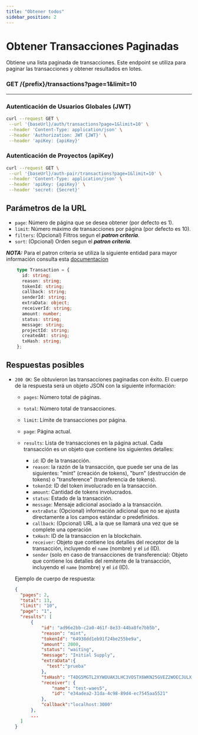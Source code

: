 ```yaml
---
title: "Obtener todos"
sidebar_position: 2
---
```


# Obtener Transacciones Paginadas

Obtiene una lista paginada de transacciones. Este endpoint se utiliza para paginar las transacciones y obtener resultados en lotes.

### <span>GET</span> /{prefix}/transactions?page=1&limit=10

---

### Autenticación de Usuarios Globales (JWT)

```bash
curl --request GET \
 --url '{baseUrl}/auth/transactions?page=1&limit=10' \
 --header 'Content-Type: application/json' \
 --header 'Authorization: JWT {JWT}' \
 --header 'apiKey: {apiKey}'
```

### Autenticación de Proyectos (apiKey)

```bash
curl --request GET \
 --url '{baseUrl}/auth-pair/transactions?page=1&limit=10' \
 --header 'Content-Type: application/json' \
 --header 'apiKey: {apiKey}' \
 --header 'secret: {Secret}'
```

## Parámetros de la URL

- `page`: Número de página que se desea obtener (por defecto es 1).
- `limit`: Número máximo de transacciones por página (por defecto es 10).
- `filters`: (Opcional) Filtros segun el **_patron criteria_**.
- `sort`: (Opcional) Orden segun el **_patron criteria_**.

**_NOTA:_** Para el patron criteria se utiliza la siguiente entidad para mayor información consulta esta [documentacion](https://wiki.koibanx.com/es/devs/Tooling/criteria-pattern)

```typeScript
    type Transaction = {
      id: string;
      reason: string;
      tokenId: string;
      callback: string;
      senderId: string;
      extraData: object;
      receiverId: string;
      amount: number;
      status: string;
      message: string;
      projectId: string;
      createdAt: string;
      txHash: string;
    };
```

## Respuestas posibles

- `200 OK`: Se obtuvieron las transacciones paginadas con éxito. El cuerpo de la respuesta será un objeto JSON con la siguiente información:

  - `pages`: Número total de páginas.
  - `total`: Número total de transacciones.
  - `limit`: Límite de transacciones por página.
  - `page`: Página actual.
  - `results`: Lista de transacciones en la página actual. Cada transacción es un objeto que contiene los siguientes detalles:

    - `id`: ID de la transacción.
    - `reason`: la razón de la transacción, que puede ser una de las siguientes: "mint" (creación de tokens), "burn" (destrucción de tokens) o "transference" (transferencia de tokens).
    - `tokenId`: ID del token involucrado en la transacción.
    - `amount`: Cantidad de tokens involucrados.
    - `status`: Estado de la transacción.
    - `message`: Mensaje adicional asociado a la transacción.
    - `extraData`: (Opcional) información adicional que no se ajusta directamente a los campos estándar o predefinidos.
    - `callback`: (Opcional) URL a la que se llamará una vez que se complete una operación
    - `txHash`: ID de la transaccion en la blockchain.
    - `receiver`: Objeto que contiene los detalles del receptor de la transacción, incluyendo el `name` (nombre) y el `id` (ID).
    - `sender` (solo en caso de transacciones de transferencia): Objeto que contiene los detalles del remitente de la transacción, incluyendo el `name` (nombre) y el `id` (ID).

  Ejemplo de cuerpo de respuesta:

  ```json
  {
    "pages": 2,
    "total": 13,
    "limit": "10",
    "page": "1",
    "results": [
        {
            "id": "ad96e2bb-c2a0-461f-8e33-44ba8fe7bb5b",
            "reason": "mint",
            "tokenId": "64938dd1eb91f24be255be9a",
            "amount": 2000,
            "status": "waiting",
            "message": "Initial Supply",
            "extraData":{
              "test":"prueba"
            },
            "txHash": "T4DG5MGTL2XYWOUAK3LHC3VOSTX6WKN25GVEZ2WOECJULXIN4V5Q",
            "receiver": {
                "name": "test-waes5",
                "id": "e34adea2-31da-4c98-89d4-ec7545aa5521"
            },
            "callback":"localhost:3000"
        },
        ...
    ]
  }
  ```
